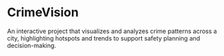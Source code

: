 # CrimeVision
An interactive project that visualizes and analyzes crime patterns across a city, highlighting hotspots and trends to support safety planning and decision-making.
